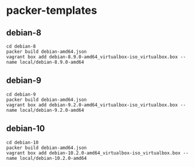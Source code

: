packer-templates
================

debian-8
--------

    cd debian-8
    packer build debian-amd64.json
    vagrant box add debian-8.9.0-amd64_virtualbox-iso_virtualbox.box --name local/debian-8.9.0-amd64

debian-9
--------

    cd debian-9
    packer build debian-amd64.json
    vagrant box add debian-9.2.0-amd64_virtualbox-iso_virtualbox.box --name local/debian-9.2.0-amd64

debian-10
--------

    cd debian-10
    packer build debian-amd64.json
    vagrant box add debian-10.2.0-amd64_virtualbox-iso_virtualbox.box --name local/debian-10.2.0-amd64
